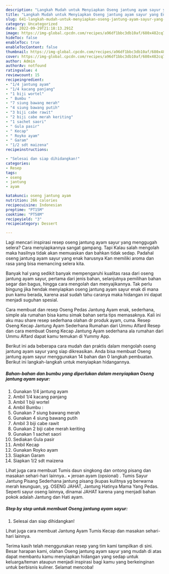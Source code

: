 ```yaml
---
description: "Langkah Mudah untuk Menyiapkan Oseng jantung ayam sayur yang Enak Banget"
title: "Langkah Mudah untuk Menyiapkan Oseng jantung ayam sayur yang Enak Banget"
slug: 641-langkah-mudah-untuk-menyiapkan-oseng-jantung-ayam-sayur-yang-enak-banget
category: Uncategorized
date: 2022-09-29T21:18:13.291Z
image: https://img-global.cpcdn.com/recipes/a96df1bbc3db10af/680x482cq70/oseng-jantung-ayam-sayur-foto-resep-utama.jpg
hideToc: false
enableToc: true
enableTocContent: false
thumbnail: https://img-global.cpcdn.com/recipes/a96df1bbc3db10af/680x482cq70/oseng-jantung-ayam-sayur-foto-resep-utama.jpg
cover: https://img-global.cpcdn.com/recipes/a96df1bbc3db10af/680x482cq70/oseng-jantung-ayam-sayur-foto-resep-utama.jpg
author: Admin
authorAv: notfound
ratingvalue: 4
reviewcount: 15
recipeingredient:
- "1/4 jantung ayam"
- "1/4 kacang panjang"
- "1 biji wortel"
- " Bumbu "
- "7 siung bawang merah"
- "4 siung bawang putih"
- "3 biji cabe rawit"
- "2 biji cabe merah keriting"
- "1 sachet saori"
- " Gula pasir"
- " Kecap"
- " Royko ayam"
- " Garam"
- "1/2 sdt maizena"
recipeinstructions:

- "Selesai dan siap dihidangkan!"
categories:
- Resep
tags:
- oseng
- jantung
- ayam

katakunci: oseng jantung ayam 
nutrition: 266 calories
recipecuisine: Indonesian
preptime: "PT15M"
cooktime: "PT58M"
recipeyield: "3"
recipecategory: Dessert

---
```



Lagi mencari inspirasi resep oseng jantung ayam sayur yang menggugah selera? Cara menyiapkannya sangat gampang. Tapi Kalau salah mengolah maka hasilnya tidak akan memuaskan dan bahkan tidak sedap. Padahal oseng jantung ayam sayur yang enak harusnya Kan memiliki aroma dan rasa yang bisa memancing selera kita.


Banyak hal yang sedikit banyak mempengaruhi kualitas rasa dari oseng jantung ayam sayur, pertama dari jenis bahan, selanjutnya pemilihan bahan segar dan bagus, hingga cara mengolah dan menyajikannya. Tak perlu bingung jika hendak menyiapkan oseng jantung ayam sayur enak di mana pun kamu berada, karena asal sudah tahu caranya maka hidangan ini dapat menjadi suguhan spesial.

Cara membuat dan resep Oseng Pedas Jantung Ayam enak, sederhana, simple ala rumahan bisa kamu simak bahan serta tips memasaknya. Kali ini aku mau share resep sederhana olahan dr produk ayam, cuma. Resep Oseng Kecap Jantung Ayam Sederhana Rumahan dari Ummu Alfard Resep dan cara membuat Oseng Kecap Jantung Ayam sederhana ala rumahan dari Ummu Alfard dapat kamu temukan di Yummy App.


Berikut ini ada beberapa cara mudah dan praktis dalam mengolah oseng jantung ayam sayur yang siap dikreasikan. Anda bisa membuat Oseng jantung ayam sayur menggunakan 14 bahan dan 0 langkah pembuatan. Berikut ini langkah-langkah untuk menyiapkan hidangannya.

<!--inarticleads1-->

##### Bahan-bahan dan bumbu yang diperlukan dalam menyiapkan Oseng jantung ayam sayur:

1. Gunakan 1/4 jantung ayam
1. Ambil 1/4 kacang panjang
1. Ambil 1 biji wortel
1. Ambil  Bumbu :
1. Gunakan 7 siung bawang merah
1. Gunakan 4 siung bawang putih
1. Ambil 3 biji cabe rawit
1. Gunakan 2 biji cabe merah keriting
1. Gunakan 1 sachet saori
1. Sediakan  Gula pasir
1. Ambil  Kecap
1. Gunakan  Royko ayam
1. Siapkan  Garam
1. Siapkan 1/2 sdt maizena


Lihat juga cara membuat Tumis daun singkong dan ontong pisang dan masakan sehari-hari lainnya.. • jeroan ayam (opsional) . Tumis Sayur Jantung Pisang Sederhana jantung pisang (kupas kulitnya yg berwarna merah keunguan, yg. OSENG JAHAT, Jantung Hatinya Mama Yang Pedas. Seperti sayur oseng lainnya, dinamai JAHAT karena yang menjadi bahan pokok adalah Jantung dan Hati ayam. 

<!--inarticleads2-->

##### Step by step untuk membuat Oseng jantung ayam sayur:


1. Selesai dan siap dihidangkan!

Lihat juga cara membuat Jantung Ayam Tumis Kecap dan masakan sehari-hari lainnya. 

Terima kasih telah menggunakan resep yang tim kami tampilkan di sini. Besar harapan kami, olahan Oseng jantung ayam sayur yang mudah di atas dapat membantu kamu menyiapkan hidangan yang sedap untuk keluarga/teman ataupun menjadi inspirasi bagi kamu yang berkeinginan untuk berbisnis kuliner. Selamat mencoba!
